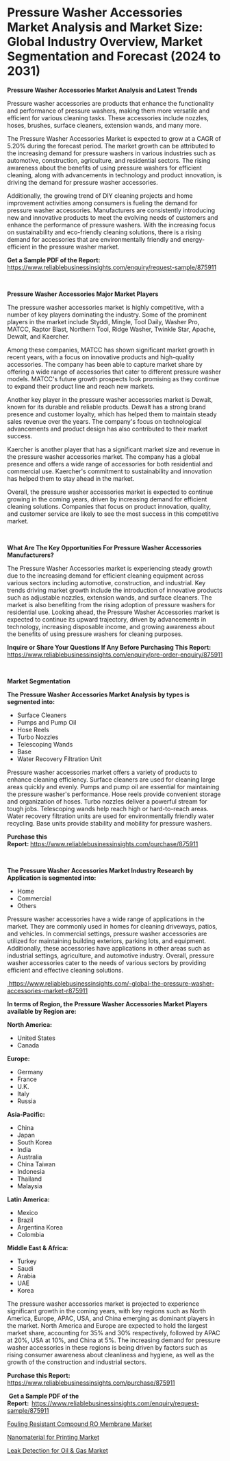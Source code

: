 <p><h1>Pressure Washer Accessories Market Analysis and Market Size: Global Industry Overview, Market Segmentation and Forecast (2024 to 2031)</h1></p><p><strong>Pressure Washer Accessories Market Analysis and Latest Trends</strong></p>
<p><p>Pressure washer accessories are products that enhance the functionality and performance of pressure washers, making them more versatile and efficient for various cleaning tasks. These accessories include nozzles, hoses, brushes, surface cleaners, extension wands, and many more.</p><p>The Pressure Washer Accessories Market is expected to grow at a CAGR of 5.20% during the forecast period. The market growth can be attributed to the increasing demand for pressure washers in various industries such as automotive, construction, agriculture, and residential sectors. The rising awareness about the benefits of using pressure washers for efficient cleaning, along with advancements in technology and product innovation, is driving the demand for pressure washer accessories.</p><p>Additionally, the growing trend of DIY cleaning projects and home improvement activities among consumers is fueling the demand for pressure washer accessories. Manufacturers are consistently introducing new and innovative products to meet the evolving needs of customers and enhance the performance of pressure washers. With the increasing focus on sustainability and eco-friendly cleaning solutions, there is a rising demand for accessories that are environmentally friendly and energy-efficient in the pressure washer market.</p></p>
<p><strong>Get a Sample PDF of the Report:&nbsp;</strong> <a href="https://www.reliablebusinessinsights.com/enquiry/request-sample/875911">https://www.reliablebusinessinsights.com/enquiry/request-sample/875911</a></p>
<p>&nbsp;</p>
<p><strong>Pressure Washer Accessories Major Market Players</strong></p>
<p><p>The pressure washer accessories market is highly competitive, with a number of key players dominating the industry. Some of the prominent players in the market include Styddi, Mingle, Tool Daily, Washer Pro, MATCC, Raptor Blast, Northern Tool, Ridge Washer, Twinkle Star, Apache, Dewalt, and Kaercher.</p><p>Among these companies, MATCC has shown significant market growth in recent years, with a focus on innovative products and high-quality accessories. The company has been able to capture market share by offering a wide range of accessories that cater to different pressure washer models. MATCC's future growth prospects look promising as they continue to expand their product line and reach new markets.</p><p>Another key player in the pressure washer accessories market is Dewalt, known for its durable and reliable products. Dewalt has a strong brand presence and customer loyalty, which has helped them to maintain steady sales revenue over the years. The company's focus on technological advancements and product design has also contributed to their market success.</p><p>Kaercher is another player that has a significant market size and revenue in the pressure washer accessories market. The company has a global presence and offers a wide range of accessories for both residential and commercial use. Kaercher's commitment to sustainability and innovation has helped them to stay ahead in the market.</p><p>Overall, the pressure washer accessories market is expected to continue growing in the coming years, driven by increasing demand for efficient cleaning solutions. Companies that focus on product innovation, quality, and customer service are likely to see the most success in this competitive market.</p></p>
<p>&nbsp;</p>
<p><strong>What Are The Key Opportunities For Pressure Washer Accessories Manufacturers?</strong></p>
<p><p>The Pressure Washer Accessories market is experiencing steady growth due to the increasing demand for efficient cleaning equipment across various sectors including automotive, construction, and industrial. Key trends driving market growth include the introduction of innovative products such as adjustable nozzles, extension wands, and surface cleaners. The market is also benefiting from the rising adoption of pressure washers for residential use. Looking ahead, the Pressure Washer Accessories market is expected to continue its upward trajectory, driven by advancements in technology, increasing disposable income, and growing awareness about the benefits of using pressure washers for cleaning purposes.</p></p>
<p><strong>Inquire or Share Your Questions If Any Before Purchasing This Report:</strong> <a href="https://www.reliablebusinessinsights.com/enquiry/pre-order-enquiry/875911">https://www.reliablebusinessinsights.com/enquiry/pre-order-enquiry/875911</a></p>
<p>&nbsp;</p>
<p><strong>Market Segmentation</strong></p>
<p><strong>The Pressure Washer Accessories Market Analysis by types is segmented into:</strong></p>
<p><ul><li>Surface Cleaners</li><li>Pumps and Pump Oil</li><li>Hose Reels</li><li>Turbo Nozzles</li><li>Telescoping Wands</li><li>Base</li><li>Water Recovery Filtration Unit</li></ul></p>
<p><p>Pressure washer accessories market offers a variety of products to enhance cleaning efficiency. Surface cleaners are used for cleaning large areas quickly and evenly. Pumps and pump oil are essential for maintaining the pressure washer's performance. Hose reels provide convenient storage and organization of hoses. Turbo nozzles deliver a powerful stream for tough jobs. Telescoping wands help reach high or hard-to-reach areas. Water recovery filtration units are used for environmentally friendly water recycling. Base units provide stability and mobility for pressure washers.</p></p>
<p><strong>Purchase this Report:&nbsp;</strong><a href="https://www.reliablebusinessinsights.com/purchase/875911">https://www.reliablebusinessinsights.com/purchase/875911</a></p>
<p>&nbsp;</p>
<p><strong>The Pressure Washer Accessories Market Industry Research by Application is segmented into:</strong></p>
<p><ul><li>Home</li><li>Commercial</li><li>Others</li></ul></p>
<p><p>Pressure washer accessories have a wide range of applications in the market. They are commonly used in homes for cleaning driveways, patios, and vehicles. In commercial settings, pressure washer accessories are utilized for maintaining building exteriors, parking lots, and equipment. Additionally, these accessories have applications in other areas such as industrial settings, agriculture, and automotive industry. Overall, pressure washer accessories cater to the needs of various sectors by providing efficient and effective cleaning solutions.</p></p>
<p><a href="https://www.reliablebusinessinsights.com/-global-the-pressure-washer-accessories-market-r875911">&nbsp;https://www.reliablebusinessinsights.com/-global-the-pressure-washer-accessories-market-r875911</a></p>
<p><strong>In terms of Region, the Pressure Washer Accessories Market Players available by Region are:</strong></p>
<p>
    <p> <strong> North America: </strong>
        <ul>
            <li>United States</li>
            <li>Canada</li>
        </ul>
        </p> 
    <p> <strong> Europe: </strong>
        <ul>
            <li>Germany</li>
            <li>France</li>
            <li>U.K.</li>
            <li>Italy</li>
            <li>Russia</li>
        </ul>
        </p> 
    <p> <strong> Asia-Pacific: </strong>
        <ul>
            <li>China</li>
            <li>Japan</li>
            <li>South Korea</li>
            <li>India</li>
            <li>Australia</li>
            <li>China Taiwan</li>
            <li>Indonesia</li>
            <li>Thailand</li>
            <li>Malaysia</li>
        </ul>
        </p> 
    <p> <strong> Latin America: </strong>
        <ul>
            <li>Mexico</li>
            <li>Brazil</li>
            <li>Argentina Korea</li>
            <li>Colombia</li>
        </ul>
        </p> 
    <p> <strong> Middle East & Africa: </strong>
        <ul>
            <li>Turkey</li>
            <li>Saudi</li>
            <li>Arabia</li>
            <li>UAE</li>
            <li>Korea</li>
        </ul>
    </p>
    </p>
<p><p>The pressure washer accessories market is projected to experience significant growth in the coming years, with key regions such as North America, Europe, APAC, USA, and China emerging as dominant players in the market. North America and Europe are expected to hold the largest market share, accounting for 35% and 30% respectively, followed by APAC at 20%, USA at 10%, and China at 5%. The increasing demand for pressure washer accessories in these regions is being driven by factors such as rising consumer awareness about cleanliness and hygiene, as well as the growth of the construction and industrial sectors.</p></p>
<p><strong>Purchase this Report: </strong><a href="https://www.reliablebusinessinsights.com/purchase/875911">https://www.reliablebusinessinsights.com/purchase/875911</a></p>
<p>&nbsp;<strong>Get a Sample PDF of the Report:&nbsp;&nbsp;</strong><a href="https://www.reliablebusinessinsights.com/enquiry/request-sample/875911">https://www.reliablebusinessinsights.com/enquiry/request-sample/875911</a></p>
<p><strong></strong></p>
<p><p><a href="https://github.com/susanjprice2023/Market-Research-Report-List-1/blob/main/fouling-resistant-compound-ro-membrane-market.md">Fouling Resistant Compound RO Membrane Market</a></p><p><a href="https://github.com/nancykennedykellievqfqt2/Market-Research-Report-List-3/blob/main/nanomaterial-for-printing-market.md">Nanomaterial for Printing Market</a></p><p><a href="https://view.publitas.com/reportprime-1/deep-dive-into-the-leak-detection-for-oil-gas-market-itstrends-market-segmentation-and-competitive-analysis/">Leak Detection for Oil & Gas Market</a></p></p>